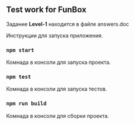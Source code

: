 ## Test work for FunBox

Задание <b>Level-1</b> находится в файле answers.doc

Инструкции для запуска приложения.

### `npm start`

Комнада в консоли для запуска проекта.<br>

### `npm test`

Комнада в консоли для запуска тестов.<br>

### `npm run build`

Комнада в консоли для сборки проекта.<br>